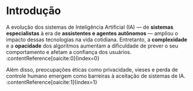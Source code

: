 # Introdução

A evolução dos sistemas de Inteligência Artificial (IA) — de **sistemas especialistas** à era de **assistentes e agentes autônomos** — ampliou o impacto dessas tecnologias na vida cotidiana. Entretanto, a **complexidade** e a **opacidade** dos algoritmos aumentam a dificuldade de prever o seu comportamento e afetam a confiança dos usuários. :contentReference[oaicite:0]{index=0}

Além disso, preocupações éticas como privacidade, vieses e perda de controle humano emergem como barreiras à aceitação de sistemas de IA. :contentReference[oaicite:1]{index=1}
